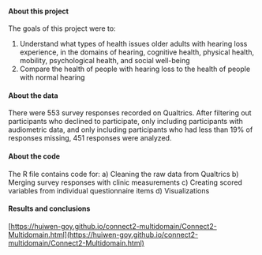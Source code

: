 #### About this project

The goals of this project were to: 
1) Understand what types of health issues older adults with hearing loss experience, in the domains of hearing, cognitive health, physical health, mobility, psychological health, and social well-being  
2) Compare the health of people with hearing loss to the health of people with normal hearing  
 
#### About the data
 
There were 553 survey responses recorded on Qualtrics. After filtering out participants who declined to participate, only including participants with audiometric data, and only including participants who had less than 19% of responses missing, 451 responses were analyzed. 
 
#### About the code
 
The R file contains code for: 
a) Cleaning the raw data from Qualtrics 
b) Merging survey responses with clinic measurements 
c) Creating scored variables from individual questionnaire items 
d) Visualizations 
 
#### Results and conclusions
 
[https://huiwen-goy.github.io/connect2-multidomain/Connect2-Multidomain.html](https://huiwen-goy.github.io/connect2-multidomain/Connect2-Multidomain.html)
 
